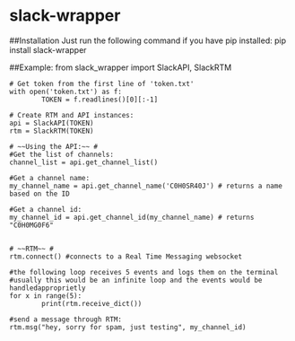 slack-wrapper
=============

##Installation
Just run the following command if you have pip installed:
	pip install slack-wrapper

##Example:
	from slack_wrapper import SlackAPI, SlackRTM
	
	# Get token from the first line of 'token.txt'
	with open('token.txt') as f:
	        TOKEN = f.readlines()[0][:-1]
	
	# Create RTM and API instances:
	api = SlackAPI(TOKEN)
	rtm = SlackRTM(TOKEN)
	
	# ~~Using the API:~~ #
	#Get the list of channels:
	channel_list = api.get_channel_list()
	
	#Get a channel name:
	my_channel_name = api.get_channel_name('C0H0SR40J') # returns a name based on the ID
	
	#Get a channel id:
	my_channel_id = api.get_channel_id(my_channel_name) # returns "C0H0MG0F6"
	
	
	# ~~RTM~~ #
	rtm.connect() #connects to a Real Time Messaging websocket
	
	#the following loop receives 5 events and logs them on the terminal
	#usually this would be an infinite loop and the events would be handledapproprietly
	for x in range(5):
	        print(rtm.receive_dict())
	
	#send a message through RTM:
	rtm.msg("hey, sorry for spam, just testing", my_channel_id)
